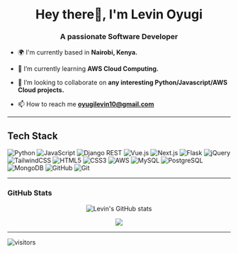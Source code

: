 <h1 align="center">Hey there👋, I'm Levin Oyugi</h1>
<h3 align="center">A passionate Software Developer</h3>



- 🌍 I'm currently based in **Nairobi, Kenya.**

- 🌱 I’m currently learning **AWS Cloud Computing.**

- 👯 I’m looking to collaborate on **any interesting Python/Javascript/AWS Cloud projects.**

- 📫 How to reach me **oyugilevin10@gmail.com**

---

## Tech Stack

![Python](https://img.shields.io/badge/python-3670A0?style=for-the-badge&logo=python&logoColor=ffdd54)
![JavaScript](https://img.shields.io/badge/javascript-F7DF1E?style=for-the-badge&logo=javascript&logoColor=black)
![Django REST](https://img.shields.io/badge/django%20rest-092E20?style=for-the-badge&logo=django&logoColor=white)
![Vue.js](https://img.shields.io/badge/vue.js-35495E?style=for-the-badge&logo=vue.js&logoColor=4FC08D)
![Next.js](https://img.shields.io/badge/next.js-000000?style=for-the-badge&logo=next.js&logoColor=white)
![Flask](https://img.shields.io/badge/flask-000000?style=for-the-badge&logo=flask&logoColor=white)
![jQuery](https://img.shields.io/badge/jquery-0769AD?style=for-the-badge&logo=jquery&logoColor=white)
![TailwindCSS](https://img.shields.io/badge/tailwindcss-06B6D4?style=for-the-badge&logo=tailwindcss&logoColor=white)
![HTML5](https://img.shields.io/badge/html5-E34F26?style=for-the-badge&logo=html5&logoColor=white)
![CSS3](https://img.shields.io/badge/css3-1572B6?style=for-the-badge&logo=css3&logoColor=white)
![AWS](https://img.shields.io/badge/aws-232F3E?style=for-the-badge&logo=amazonaws&logoColor=FF9900)
![MySQL](https://img.shields.io/badge/mysql-4479A1?style=for-the-badge&logo=mysql&logoColor=white)
![PostgreSQL](https://img.shields.io/badge/postgresql-4169E1?style=for-the-badge&logo=postgresql&logoColor=white)
![MongoDB](https://img.shields.io/badge/mongodb-47A248?style=for-the-badge&logo=mongodb&logoColor=white)
![GitHub](https://img.shields.io/badge/github-181717?style=for-the-badge&logo=github&logoColor=white)
![Git](https://img.shields.io/badge/git-F05032?style=for-the-badge&logo=git&logoColor=white)

---

### GitHub Stats

<p align="center">
  <img src="https://github-readme-stats.vercel.app/api?username=Levin010&show_icons=true&theme=tokyonight" alt="Levin's GitHub stats" />
</p>

<p align="center">
  <img src="https://github-readme-stats.vercel.app/api/top-langs/?username=Levin010&layout=compact&theme=tokyonight" />
</p>

---

![visitors](https://visitor-badge.laobi.icu/badge?page_id=levinomwenga.levinomwenga)
